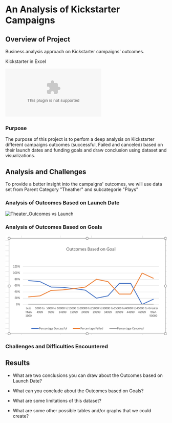 # An Analysis of Kickstarter Campaigns

## Overview of Project
Business analysis approach on Kickstarter campaigns' outcomes.

Kickstarter in Excel


![Kickstarter_Challenge.zip](https://github.com/assaci/kickstarter-analysis/blob/main/Kickstarter_Challenge.zip?raw=true)

### Purpose
The purpose of this project is to perfom a deep analysis on Kickstarter different campaigns outcomes (successful, Failed and canceled) based on their launch dates and funding goals and draw conclusion using dataset and visualizations. 

## Analysis and Challenges
To provide a better insight into the campaigns' outcomes, we will use data set from Parent Category "Theather" and subcategorie "Plays" 
### Analysis of Outcomes Based on Launch Date


![Theater_Outcomes vs Launch](https://github.com/assaci/kickstarter-analysis/blob/main/Theater_Outcomes_vs_Launch.png?raw=true)






### Analysis of Outcomes Based on Goals

![Outcomes VS Goals](https://github.com/assaci/kickstarter-analysis/blob/main/Outcomes_VS_Goals.PNG?raw=true)








### Challenges and Difficulties Encountered

## Results

- What are two conclusions you can draw about the Outcomes based on Launch Date?

- What can you conclude about the Outcomes based on Goals?

- What are some limitations of this dataset?

- What are some other possible tables and/or graphs that we could create?




















